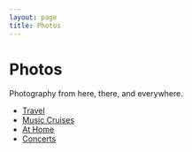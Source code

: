 ```yaml
---
layout: page
title: Photos
---
```


# Photos

Photography from here, there, and everywhere.

<ul class="photos-categories">
  <li class="travel"><a href="travel/">Travel</a></li>
  <li class="cruises"><a href="music-cruises/">Music Cruises</a></li>
  <li class="town"><a href="at-home/">At Home</a></li>
  <li class="concerts"><a href="concerts/">Concerts</a></li>
</ul>
